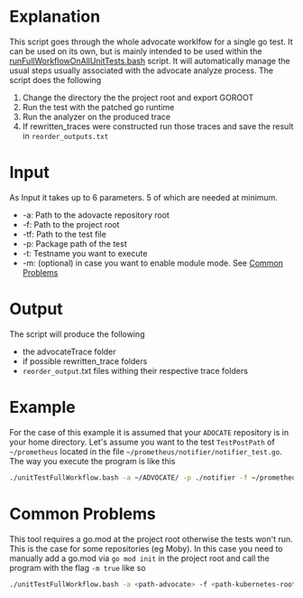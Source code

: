 # Explanation
This script goes through the whole advocate worklfow for a single go test.
It can be used on its own, but is mainly intended to be used within the [runFullWorkflowOnAllUnitTests.bash](../runFullWorkflowOnAllUnitTests/runFullWorkflowOnAllUnitTests.bash) script.
It will automatically manage the usual steps usually associated with the advocate analyze process.
The script does the following
1. Change the directory the the project root and export GOROOT
2. Run the test with the patched go runtime
3. Run the analyzer on the produced trace
4. If rewritten_traces were constructed run those traces and save the result in `reorder_outputs.txt`
# Input
As Input it takes up to 6 parameters. 5 of which are needed at minimum.
- -a: Path to the adovacte repository root
- -f: Path to the project root
- -tf: Path to the test file
- -p: Package path of the test
- -t: Testname you want to execute
- -m: (optional) in case you want to enable module mode. See [Common Problems](#common-problems)
# Output
The script will produce the following
- the advocateTrace folder
- if possible rewritten_trace folders
- `reorder_output`.txt files withing their respective trace folders
# Example
For the case of this example it is assumed that your `ADOCATE` repository is in your home directory.
Let's assume you want to the test `TestPostPath` of `~/prometheus` located in the file
`~/prometheus/notifier/notifier_test.go`.
The way you execute the program is like this
```bash
./unitTestFullWorkflow.bash -a ~/ADVOCATE/ -p ./notifier -f ~/prometheus/ -tf /home/mario/Desktop/prometheus/notifier/notifier_test.go -t TestPostPath
```

# Common Problems
This tool requires a go.mod at the project root otherwise the tests won't run.
This is the case for some repositories (eg Moby).
In this case you need to manually add a go.mod via `go mod init` in the project root and call the program with the flag `-m true` like so
```sh
./unitTestFullWorkflow.bash -a <path-advocate> -f <path-kubernetes-root> -m <true> -tf <path-kuberbentes-root>/plugin/pkg/admission/deny/admission_test.go -p plugin/pkg/admission/deny -t TestAdmission 
```